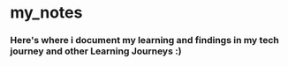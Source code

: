 # my_notes

### Here's where i document my learning and findings in my tech journey and other Learning Journeys :)

